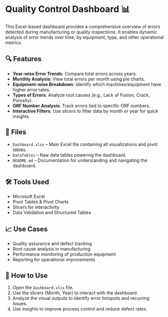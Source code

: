 # Quality Control Dashboard 📊

This Excel-based dashboard provides a comprehensive overview of errors detected during manufacturing or quality inspections. It enables dynamic analysis of error trends over time, by equipment, type, and other operational metrics.

## 🔍 Features

- **Year-wise Error Trends**: Compare total errors across years.
- **Monthly Analysis**: View total errors per month using pie charts.
- **Equipment-wise Breakdown**: Identify which machines/equipment have higher error rates.
- **Types of Errors**: Analyze root causes (e.g., Lack of Fusion, Crack, Porosity).
- **ORF Number Analysis**: Track errors tied to specific ORF numbers.
- **Interactive Filters**: Use slicers to filter data by month or year for quick insights.

## 📁 Files

- `Dashboard.xlsx` – Main Excel file containing all visualizations and pivot tables.
- `DataTables` – Raw data tables powering the dashboard.
- `README.md` – Documentation for understanding and navigating the dashboard.

## 🛠️ Tools Used

- Microsoft Excel
- Pivot Tables & Pivot Charts
- Slicers for interactivity
- Data Validation and Structured Tables

## 📈 Use Cases

- Quality assurance and defect tracking
- Root cause analysis in manufacturing
- Performance monitoring of production equipment
- Reporting for operational improvements

## 📌 How to Use

1. Open the `Dashboard.xlsx` file.
2. Use the slicers (Month, Year) to interact with the dashboard.
3. Analyze the visual outputs to identify error hotspots and recurring issues.
4. Use insights to improve process control and reduce defect rates.
